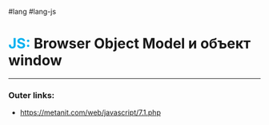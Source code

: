 #lang #lang-js
# <font color="#00b0f0">JS:</font> Browser Object Model и объект window
---
### Outer links:
- https://metanit.com/web/javascript/7.1.php